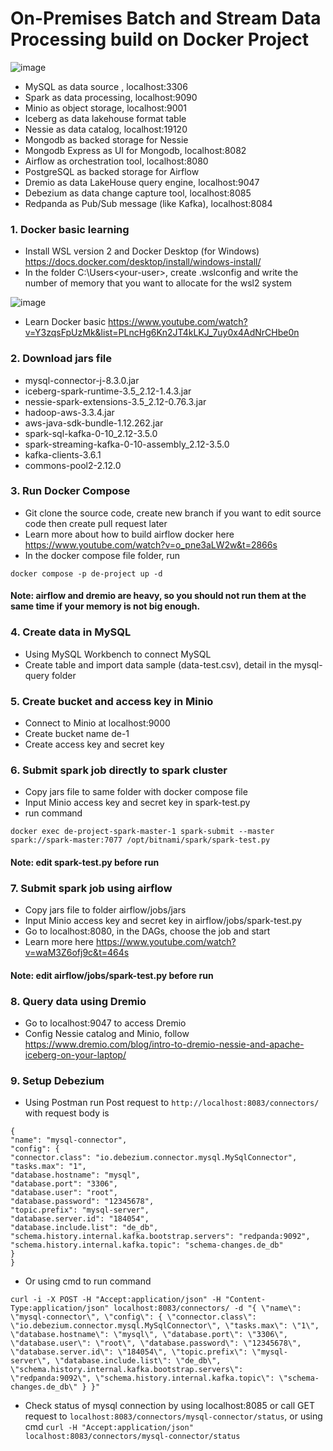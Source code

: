 # On-Premises Batch and Stream Data Processing build on Docker Project
![image](https://github.com/tma-Jon/On-prem-batch-data-project/assets/105640122/c2b6a7b9-c05a-4bbe-84b1-f2609705237c)

- MySQL as data source , localhost:3306
- Spark as data processing, localhost:9090
- Minio as object storage, localhost:9001
- Iceberg as data lakehouse format table
- Nessie as data catalog, localhost:19120
- Mongodb as backed storage for Nessie
- Mongodb Express as UI for Mongodb, localhost:8082
- Airflow as orchestration tool, localhost:8080
- PostgreSQL as backed storage for Airflow
- Dremio as data LakeHouse query engine, localhost:9047
- Debezium as data change capture tool, localhost:8085
- Redpanda as Pub/Sub message (like Kafka), localhost:8084

### 1. Docker basic learning
  - Install WSL version 2 and Docker Desktop (for Windows)
  https://docs.docker.com/desktop/install/windows-install/
  - In the folder C:\Users\<your-user>, create .wslconfig and write the number of memory that you want to allocate for the wsl2 system

![image](https://github.com/tma-Jon/On-prem-batch-data-project/assets/105640122/a80695c5-945f-4295-90de-259068b24473)

  - Learn Docker basic
https://www.youtube.com/watch?v=Y3zqsFpUzMk&list=PLncHg6Kn2JT4kLKJ_7uy0x4AdNrCHbe0n

### 2. Download jars file
  - mysql-connector-j-8.3.0.jar
  - iceberg-spark-runtime-3.5_2.12-1.4.3.jar
  - nessie-spark-extensions-3.5_2.12-0.76.3.jar
  - hadoop-aws-3.3.4.jar
  - aws-java-sdk-bundle-1.12.262.jar
  - spark-sql-kafka-0-10_2.12-3.5.0
  - spark-streaming-kafka-0-10-assembly_2.12-3.5.0
  - kafka-clients-3.6.1
  - commons-pool2-2.12.0

### 3. Run Docker Compose
  - Git clone the source code, create new branch if you want to edit source code then create pull request later
  - Learn more about how to build airflow docker here https://www.youtube.com/watch?v=o_pne3aLW2w&t=2866s
  - In the docker compose file folder, run
```
docker compose -p de-project up -d
```
#### Note: airflow and dremio are heavy, so you should not run them at the same time if your memory is not big enough.

### 4. Create data in MySQL
  - Using MySQL Workbench to connect MySQL
  - Create table and import data sample (data-test.csv), detail in the mysql-query folder

### 5. Create bucket and access key in Minio
  - Connect to Minio at localhost:9000
  - Create bucket name de-1
  - Create access key and secret key

### 6. Submit spark job directly to spark cluster
  - Copy jars file to same folder with docker compose file
  - Input Minio access key and secret key in spark-test.py
  - run command
```
docker exec de-project-spark-master-1 spark-submit --master spark://spark-master:7077 /opt/bitnami/spark/spark-test.py
```
#### Note: edit spark-test.py before run

### 7. Submit spark job using airflow
  - Copy jars file to folder airflow/jobs/jars
  - Input Minio access key and secret key in airflow/jobs/spark-test.py
  - Go to localhost:8080, in the DAGs, choose the job and start
  - Learn more here https://www.youtube.com/watch?v=waM3Z6ofj9c&t=464s
#### Note: edit airflow/jobs/spark-test.py before run

### 8. Query data using Dremio
  - Go to localhost:9047 to access Dremio
  - Config Nessie catalog and Minio, follow https://www.dremio.com/blog/intro-to-dremio-nessie-and-apache-iceberg-on-your-laptop/

### 9. Setup Debezium
  - Using Postman run Post request to ```http://localhost:8083/connectors/``` with request body is
```
{
"name": "mysql-connector",
"config": {
"connector.class": "io.debezium.connector.mysql.MySqlConnector",
"tasks.max": "1",
"database.hostname": "mysql",
"database.port": "3306",
"database.user": "root",
"database.password": "12345678",
"topic.prefix": "mysql-server",
"database.server.id": "184054",
"database.include.list": "de_db",
"schema.history.internal.kafka.bootstrap.servers": "redpanda:9092",
"schema.history.internal.kafka.topic": "schema-changes.de_db"
}
}
```
  - Or using cmd to run command
```
curl -i -X POST -H "Accept:application/json" -H "Content-Type:application/json" localhost:8083/connectors/ -d "{ \"name\": \"mysql-connector\", \"config\": { \"connector.class\": \"io.debezium.connector.mysql.MySqlConnector\", \"tasks.max\": \"1\", \"database.hostname\": \"mysql\", \"database.port\": \"3306\", \"database.user\": \"root\", \"database.password\": \"12345678\", \"database.server.id\": \"184054\", \"topic.prefix\": \"mysql-server\", \"database.include.list\": \"de_db\", \"schema.history.internal.kafka.bootstrap.servers\": \"redpanda:9092\", \"schema.history.internal.kafka.topic\": \"schema-changes.de_db\" } }"
```
  - Check status of mysql connection by using localhost:8085 or call GET request to ```localhost:8083/connectors/mysql-connector/status```, or using cmd ```curl -H "Accept:application/json" localhost:8083/connectors/mysql-connector/status```

